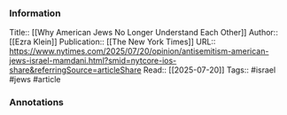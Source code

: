 
### Information
Title:: [[Why American Jews No Longer Understand Each Other]]
Author:: [[Ezra Klein]]
Publication:: [[The New York Times]]
URL:: https://www.nytimes.com/2025/07/20/opinion/antisemitism-american-jews-israel-mamdani.html?smid=nytcore-ios-share&referringSource=articleShare
Read:: [[2025-07-20]]
Tags:: #israel #jews 
#article

### Annotations
